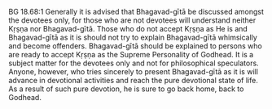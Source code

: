 BG 18.68:1	Generally it is advised that Bhagavad-gītā be discussed amongst the devotees only, for those who are not devotees will understand neither Kṛṣṇa nor Bhagavad-gītā. Those who do not accept Kṛṣṇa as He is and Bhagavad-gītā as it is should not try to explain Bhagavad-gītā whimsically and become offenders. Bhagavad-gītā should be explained to persons who are ready to accept Kṛṣṇa as the Supreme Personality of Godhead. It is a subject matter for the devotees only and not for philosophical speculators. Anyone, however, who tries sincerely to present Bhagavad-gītā as it is will advance in devotional activities and reach the pure devotional state of life. As a result of such pure devotion, he is sure to go back home, back to Godhead.